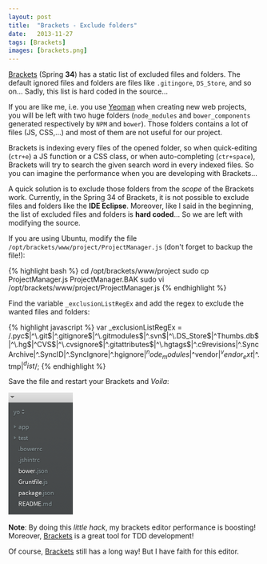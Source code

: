 ```yaml
---
layout: post
title:  "Brackets - Exclude folders"
date:   2013-11-27
tags: [Brackets]
images: [brackets.png]
---
```


[Brackets][brackets] (Spring **34**) has a static list of excluded files and folders. The default ignored files and folders are files like `.gitingore`, `DS_Store`, and so on...
Sadly, this list is hard coded in the source...

If you are like me, i.e. you use [Yeoman][yeoman] when creating new web projects, you will be left with two huge folders (`node_modules` and `bower_components` generated respectively by `NPM` and `bower`).
Those folders contains a lot of files (JS, CSS,...) and most of them are not useful for our project.

Brackets is indexing every files of the opened folder, so when quick-editing (`ctr+e`) a JS function or a CSS class, or when auto-completing (`ctr+space`), Brackets will try to search the given search word in every indexed files.
So you can imagine the performance when you are developing with Brackets...

A quick solution is to exclude those folders from the *scope* of the Brackets work.
Currently, in the Spring 34 of Brackets, it is not possible to exclude files and folders like the **IDE Eclipse**.
Moreover, like I said in the beginning, the list of excluded files and folders is **hard coded**...
So we are left with modifying the source.

If you are using Ubuntu, modify the file `/opt/brackets/www/project/ProjectManager.js` (don't forget to backup the file!):

{% highlight bash %}
cd /opt/brackets/www/project
sudo cp ProjectManager.js ProjectManager.BAK
sudo vi /opt/brackets/www/project/ProjectManager.js
{% endhighlight %}

Find the variable `_exclusionListRegEx` and add the regex to exclude the wanted files and folders:

{% highlight javascript %}
var _exclusionListRegEx = /\.pyc$|^\.git$|^\.gitignore$|^\.gitmodules$|^\.svn$|^\.DS_Store$|^Thumbs\.db$|^\.hg$|^CVS$|^\.cvsignore$|^\.gitattributes$|^\.hgtags$|^\.c9revisions|^\.SyncArchive|^\.SyncID|^\.SyncIgnore|^\.hgignore$|^node_modules$|^vendor$|^vendor_ext$|^.tmp$|^dist$/;
{% endhighlight %}

Save the file and restart your Brackets and *Voila*:

![brackets_folders](/images/brackets_folders.png)

**Note**: By doing this *little hack*, my brackets editor performance is boosting! Moreover, [Brackets][brackets] is a great tool for TDD development!

Of course, [Brackets][brackets] still has a long way! But I have faith for this editor.

[brackets]: http://brackets.io
[yeoman]:   http://yeoman.io
